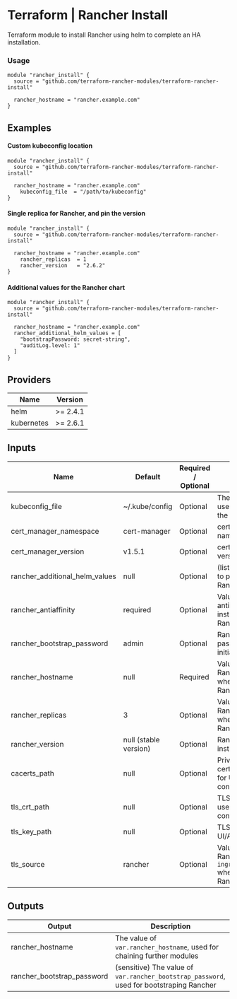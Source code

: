 # Terraform | Rancher Install

Terraform module to install Rancher using helm to complete an HA installation.

### Usage

```hcl
module "rancher_install" {
  source = "github.com/terraform-rancher-modules/terraform-rancher-install"

  rancher_hostname = "rancher.example.com"
}
```

## Examples

#### Custom kubeconfig location

```hcl
module "rancher_install" {
  source = "github.com/terraform-rancher-modules/terraform-rancher-install"

  rancher_hostname = "rancher.example.com"
	kubeconfig_file  = "/path/to/kubeconfig"
}
```

#### Single replica for Rancher, and pin the version

```hcl
module "rancher_install" {
  source = "github.com/terraform-rancher-modules/terraform-rancher-install"

  rancher_hostname = "rancher.example.com"
	rancher_replicas  = 1
	rancher_version   = "2.6.2"
}
```

#### Additional values for the Rancher chart

```hcl
module "rancher_install" {
  source = "github.com/terraform-rancher-modules/terraform-rancher-install"

  rancher_hostname = "rancher.example.com"
  rancher_additional_helm_values = [
    "bootstrapPassword: secret-string",
    "auditLog.level: 1"
  ]
}
```

## Providers

| Name | Version |
|------|---------|
| helm | >= 2.4.1 |
| kubernetes | >= 2.6.1 |

## Inputs

| Name | Default | Required / Optional | Description |
| ---|---|---|---|
| kubeconfig_file | ~/.kube/config | Optional | The kubeconfig to use to interact with the cluster |
| cert_manager_namespace | cert-manager | Optional | cert-manager namespace |
| cert_manager_version | v1.5.1 | Optional | cert-manager version to install |
| rancher_additional_helm_values | null | Optional | (list) Helm options to provide to the Rancher helm chart |
| rancher_antiaffinity | required | Optional | Value for antiAffinity when installing the Rancher helm chart |
| rancher_bootstrap_password | admin | Optional | Rancher bootstrap password to use initially |
| rancher_hostname | null | Required | Value for the Rancher hostname when installing the Rancher helm chart |
| rancher_replicas | 3 | Optional | Value for the Rancher replicas when installing the Rancher helm chart |
| rancher_version | null (stable version) | Optional | Rancher version to install |
| cacerts_path | null | Optional | Private CA certificate to use for UI/API connectivity |
| tls_crt_path | null | Optional | TLS certificate to use for UI/API connectivity |
| tls_key_path | null | Optional | TLS key to use for UI/API connectivity |
| tls_source | rancher | Optional | Value for the Rancher `ingress.tls.source` when installing the Rancher helm chart |

## Outputs

| Output | Description |
| ---------|-------------|
| rancher_hostname | The value of `var.rancher_hostname`, used for chaining further modules |
| rancher_bootstrap_password | (sensitive) The value of `var.rancher_bootstrap_password`, used for bootstraping Rancher |